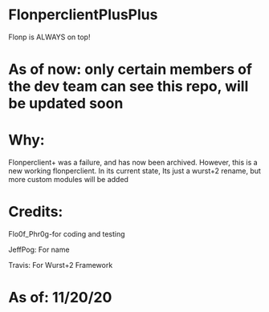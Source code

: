 # FlonperclientPlusPlus
Flonp is ALWAYS on top!

# As of now: only certain members of the dev team can see this repo, will be updated soon

# Why:

Flonperclient+ was a failure, and has now been archived. However, this is a new working flonperclient. In its current state, Its just a wurst+2 rename, but more custom modules will be added

# Credits:

Flo0f_Phr0g-for coding and testing

JeffPog: For name

Travis: For Wurst+2 Framework

# As of: 11/20/20
